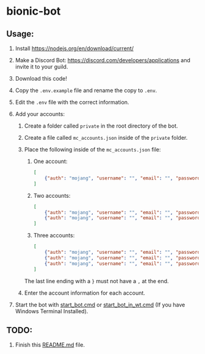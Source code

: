 # bionic-bot

## Usage:

1. Install https://nodejs.org/en/download/current/

2. Make a Discord Bot: https://discord.com/developers/applications and invite it to your guild.

3. Download this code!

4. Copy the `.env.example` file and rename the copy to `.env`.

5. Edit the `.env` file with the correct information.

6. Add your accounts:
    1. Create a folder called `private` in the root directory of the bot.

    2. Create a file called `mc_accounts.json` inside of the `private` folder.

    3. Place the following inside of the `mc_accounts.json` file:
        1. One account:
            ```json
            [
                {"auth": "mojang", "username": "", "email": "", "password": ""}
            ]
            ```
        2. Two accounts:
            ```json
            [
                {"auth": "mojang", "username": "", "email": "", "password": ""},
                {"auth": "mojang", "username": "", "email": "", "password": ""}
            ]
            ```
        3. Three accounts:
            ```json
            [
                {"auth": "mojang", "username": "", "email": "", "password": ""},
                {"auth": "mojang", "username": "", "email": "", "password": ""},
                {"auth": "mojang", "username": "", "email": "", "password": ""}
            ]
            ```
        The last line ending with a `}` must not have a `,` at the end.
    5. Enter the account information for each account.

7. Start the bot with [start_bot.cmd](start_bot.cmd) or [start_bot_in_wt.cmd](start_bot_in_wt.cmd) (If you have Windows Terminal Installed).

## TODO:

1. Finish this [README.md](README.md) file.
